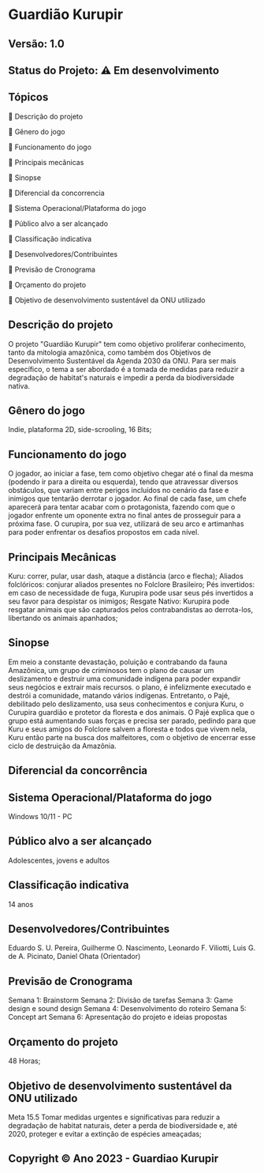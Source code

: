 # Guardião Kurupir
## Versão: 1.0 
## Status do Projeto: ⚠️ Em desenvolvimento

## Tópicos
🔹 Descrição do projeto

🔹 Gênero do jogo

🔹 Funcionamento do jogo

🔹 Principais mecânicas

🔹 Sinopse

🔹 Diferencial da concorrencia 

🔹 Sistema Operacional/Plataforma do jogo 

🔹 Público alvo a ser alcançado

🔹 Classificação indicativa

🔹 Desenvolvedores/Contribuintes

🔹 Previsão de Cronograma

🔹 Orçamento do projeto

🔹 Objetivo de desenvolvimento sustentável da ONU utilizado



## Descrição do projeto
O projeto "Guardião Kurupir" tem como objetivo proliferar conhecimento, tanto da mitologia amazônica, como também dos Objetivos de Desenvolvimento Sustentável da Agenda 2030 da ONU. Para ser mais específico, o tema a ser abordado é a tomada de medidas para reduzir a degradação de habitat's naturais e impedir a perda da biodiversidade nativa.

## Gênero do jogo
Indie, plataforma 2D, side-scrooling, 16 Bits;

## Funcionamento do jogo
O jogador, ao iniciar a fase, tem como objetivo chegar até o final da mesma (podendo ir para a direita ou esquerda), tendo que atravessar diversos obstáculos, que variam entre perigos incluídos no cenário da fase e inimigos que tentarão derrotar o jogador. Ao final de cada fase, um chefe aparecerá para tentar acabar com o protagonista, fazendo com que o jogador enfrente um oponente extra no final antes de prosseguir para a próxima fase. O curupira, por sua vez, utilizará de seu arco e artimanhas para poder enfrentar os desafios propostos em cada nível.

## Principais Mecânicas
Kuru: correr, pular, usar dash, ataque a distância (arco e flecha);
Aliados folclóricos: conjurar aliados presentes no Folclore Brasileiro;
Pés invertidos: em caso de necessidade de fuga, Kurupira pode usar seus pés invertidos a seu favor para despistar os inimigos; 
Resgate Nativo: Kurupira pode resgatar animais que são capturados pelos contrabandistas ao derrota-los, libertando os animais apanhados;

## Sinopse
Em meio a constante devastação, poluição e contrabando da fauna Amazônica, um grupo de criminosos tem o plano de causar um deslizamento e destruir uma comunidade indígena para poder expandir seus negócios e extrair mais recursos. o plano, é infelizmente executado e destrói a comunidade, matando vários indígenas. Entretanto, o Pajé, debilitado pelo deslizamento, usa seus conhecimentos e conjura Kuru, o Curupira guardião e protetor da floresta e dos animais. O Pajé explica que o grupo está aumentando suas forças e precisa ser parado, pedindo para que Kuru e seus amigos do Folclore salvem a floresta e todos que vivem nela, Kuru então parte na busca dos malfeitores, com o objetivo de encerrar esse ciclo de destruição da Amazônia.

## Diferencial da concorrência

## Sistema Operacional/Plataforma do jogo 
Windows 10/11 - PC

## Público alvo a ser alcançado
Adolescentes, jovens e adultos

## Classificação indicativa
14 anos

## Desenvolvedores/Contribuintes
Eduardo S. U. Pereira, Guilherme O. Nascimento, Leonardo F. Viliotti, Luis G. de A. Picinato, Daniel Ohata (Orientador)

## Previsão de Cronograma
Semana 1: Brainstorm
Semana 2: Divisão de tarefas
Semana 3: Game design e sound design
Semana 4: Desenvolvimento do roteiro
Semana 5: Concept art
Semana 6: Apresentação do projeto e ideias propostas 


## Orçamento do projeto
48 Horas;

## Objetivo de desenvolvimento sustentável da ONU utilizado
 Meta 15.5
Tomar medidas urgentes e significativas para reduzir a degradação de habitat naturais, deter a perda de biodiversidade e, até 2020, proteger e evitar a extinção de espécies ameaçadas;

## Copyright ©️ Ano 2023 - Guardiao Kurupir
